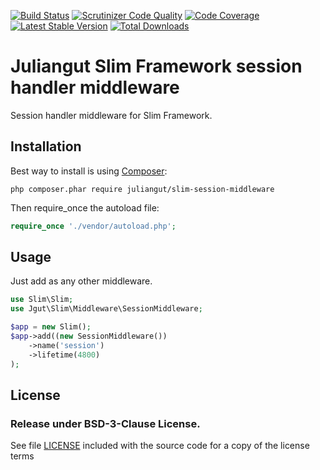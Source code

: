 [![Build Status](https://travis-ci.org/juliangut/slim-session-middleware.svg?branch=master)](https://travis-ci.org/juliangut/slim-session-middleware)
[![Scrutinizer Code Quality](https://scrutinizer-ci.com/g/juliangut/slim-session-middleware/badges/quality-score.png?b=master)](https://scrutinizer-ci.com/g/juliangut/slim-session-middleware/?branch=master)
[![Code Coverage](https://scrutinizer-ci.com/g/juliangut/slim-session-middleware/badges/coverage.png?b=master)](https://scrutinizer-ci.com/g/juliangut/slim-session-middleware/?branch=master)
[![Latest Stable Version](https://poser.pugx.org/juliangut/slim-session-middleware/v/stable.svg)](https://packagist.org/packages/juliangut/slim-session-middleware)
[![Total Downloads](https://poser.pugx.org/juliangut/slim-session-middleware/downloads.svg)](https://packagist.org/packages/juliangut/slim-session-middleware)

# Juliangut Slim Framework session handler middleware

Session handler middleware for Slim Framework.

## Installation

Best way to install is using [Composer](https://getcomposer.org/):

```
php composer.phar require juliangut/slim-session-middleware
```

Then require_once the autoload file:

```php
require_once './vendor/autoload.php';
```

## Usage

Just add as any other middleware.

```php
use Slim\Slim;
use Jgut\Slim\Middleware\SessionMiddleware;

$app = new Slim();
$app->add((new SessionMiddleware())
    ->name('session')
    ->lifetime(4800)
);
```

## License

### Release under BSD-3-Clause License.

See file [LICENSE](https://github.com/juliangut/slim-session-middleware/blob/master/LICENSE) included with the source code for a copy of the license terms
